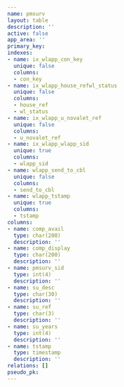 ```yaml
---
name: pmsurv
layout: table
description: ''
active: false
app_area: ''
primary_key: 
indexes:
- name: ix_wlapp_con_key
  unique: false
  columns:
  - con_key
- name: ix_wlapp_house_refwl_status
  unique: false
  columns:
  - house_ref
  - wl_status
- name: ix_wlapp_u_novalet_ref
  unique: false
  columns:
  - u_novalet_ref
- name: ix_wlapp_wlapp_sid
  unique: true
  columns:
  - wlapp_sid
- name: wlapp_send_to_cbl
  unique: false
  columns:
  - send_to_cbl
- name: wlapp_tstamp
  unique: true
  columns:
  - tstamp
columns:
- name: comp_avail
  type: char(200)
  description: ''
- name: comp_display
  type: char(200)
  description: ''
- name: pmsurv_sid
  type: int(4)
  description: ''
- name: su_desc
  type: char(30)
  description: ''
- name: su_ref
  type: char(3)
  description: ''
- name: su_years
  type: int(4)
  description: ''
- name: tstamp
  type: timestamp
  description: ''
relations: []
pseudo_pk: 
---
```


